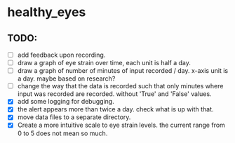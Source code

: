 # healthy_eyes

## TODO:
- [ ] add feedback upon recording.
- [ ] draw a graph of eye strain over time, each unit is half a day.
- [ ] draw a graph of number of minutes of input recorded / day. x-axis unit is a day.
maybe based on research?
- [ ] change the way that the data is recorded such that 
only minutes where input was recorded are recorded. without 'True' and 'False' values.
- [x] add some logging for debugging.
- [x] the alert appears more than twice a day. check what is up with that.
- [x] move data files to a separate directory.
- [x] Create a more intuitive scale to eye strain levels. 
the current range from 0 to 5 does not mean so much. 
